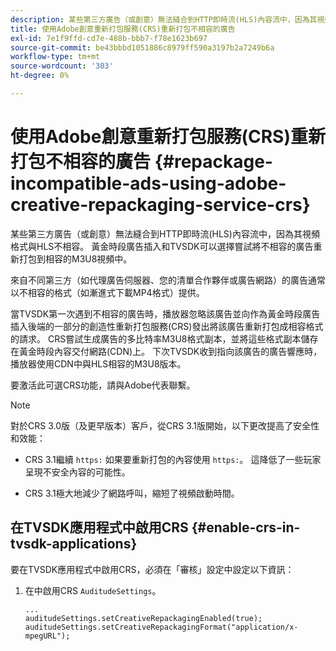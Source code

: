 ```yaml
---
description: 某些第三方廣告（或創意）無法縫合到HTTP即時流(HLS)內容流中，因為其視頻格式與HLS不相容。 黃金時段廣告插入和TVSDK可以選擇嘗試將不相容的廣告重新打包到相容的M3U8視頻中。
title: 使用Adobe創意重新打包服務(CRS)重新打包不相容的廣告
exl-id: 7e1f9ffd-cd7e-488b-bbb7-f78e1623b697
source-git-commit: be43bbbd1051886c8979ff590a3197b2a7249b6a
workflow-type: tm+mt
source-wordcount: '303'
ht-degree: 0%

---
```


# 使用Adobe創意重新打包服務(CRS)重新打包不相容的廣告 {#repackage-incompatible-ads-using-adobe-creative-repackaging-service-crs}

某些第三方廣告（或創意）無法縫合到HTTP即時流(HLS)內容流中，因為其視頻格式與HLS不相容。 黃金時段廣告插入和TVSDK可以選擇嘗試將不相容的廣告重新打包到相容的M3U8視頻中。

來自不同第三方（如代理廣告伺服器、您的清單合作夥伴或廣告網路）的廣告通常以不相容的格式（如漸進式下載MP4格式）提供。

當TVSDK第一次遇到不相容的廣告時，播放器忽略該廣告並向作為黃金時段廣告插入後端的一部分的創造性重新打包服務(CRS)發出將該廣告重新打包成相容格式的請求。 CRS嘗試生成廣告的多比特率M3U8格式副本，並將這些格式副本儲存在黃金時段內容交付網路(CDN)上。 下次TVSDK收到指向該廣告的廣告響應時，播放器使用CDN中與HLS相容的M3U8版本。

要激活此可選CRS功能，請與Adobe代表聯繫。

>[!NOTE]
>
>對於CRS 3.0版（及更早版本）客戶，從CRS 3.1版開始，以下更改提高了安全性和效能：
>
>* CRS 3.1繼續 `https:` 如果要重新打包的內容使用 `https:`。 這降低了一些玩家呈現不安全內容的可能性。
>
>* CRS 3.1極大地減少了網路呼叫，縮短了視頻啟動時間。
>


## 在TVSDK應用程式中啟用CRS {#enable-crs-in-tvsdk-applications}

要在TVSDK應用程式中啟用CRS，必須在「審核」設定中設定以下資訊：

1. 在中啟用CRS `AuditudeSettings`。

   ```
   ... 
   auditudeSettings.setCreativeRepackagingEnabled(true); 
   auditudeSettings.setCreativeRepackagingFormat("application/x-mpegURL"); 
   ```
